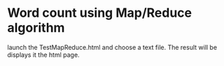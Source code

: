 # Word count using Map/Reduce algorithm

launch the TestMapReduce.html and choose a text file. The result will be displays it the html page.
